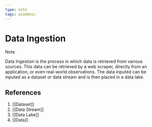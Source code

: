 ```yaml
---
type: note
tags: academic
---
```

# Data Ingestion

> [!note] 
> Data Ingestion is the process in which data is retrieved from various sources. This data can be retrieved by a web scraper, directly from an application, or even real-world observations. The data inputed can be inputed as a dataset or data stream and is then placed in a data lake.

## References
1. [[Dataset]]
2. [[Data Stream]]
3. [[Data Lake]]
4. [[Data]]